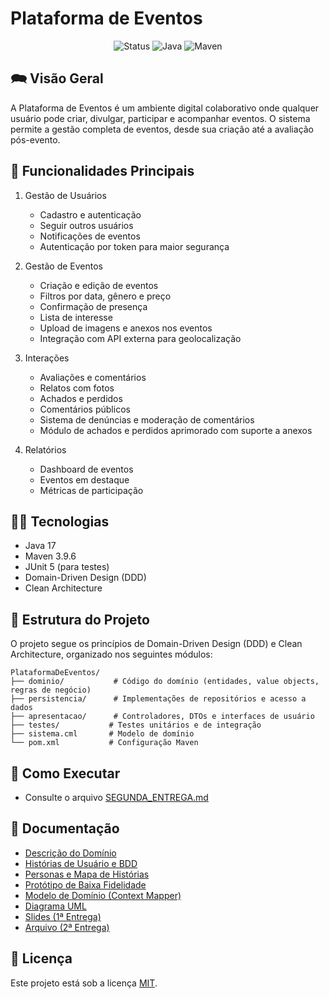 # Plataforma de Eventos

<p align="center">
  <img
    src="https://img.shields.io/badge/Status-Em%20desenvolvimento-green?style=flat-square"
    alt="Status"
  />
  <img
    src="https://img.shields.io/badge/Java-17-blue?style=flat-square"
    alt="Java"
  />
  <img
    src="https://img.shields.io/badge/Maven-3.9.6-red?style=flat-square"
    alt="Maven"
  />
</p>

## 🗪 Visão Geral

A Plataforma de Eventos é um ambiente digital colaborativo onde qualquer usuário pode criar, divulgar, participar e acompanhar eventos. O sistema permite a gestão completa de eventos, desde sua criação até a avaliação pós-evento.

## 🔧 Funcionalidades Principais

1. Gestão de Usuários
   - Cadastro e autenticação
   - Seguir outros usuários
   - Notificações de eventos
   - Autenticação por token para maior segurança

2. Gestão de Eventos
   - Criação e edição de eventos
   - Filtros por data, gênero e preço
   - Confirmação de presença
   - Lista de interesse
   - Upload de imagens e anexos nos eventos
   - Integração com API externa para geolocalização

3. Interações
   - Avaliações e comentários
   - Relatos com fotos
   - Achados e perdidos
   - Comentários públicos
   - Sistema de denúncias e moderação de comentários
   - Módulo de achados e perdidos aprimorado com suporte a anexos

4. Relatórios
   - Dashboard de eventos
   - Eventos em destaque
   - Métricas de participação

## 👩‍💻 Tecnologias

- Java 17
- Maven 3.9.6
- JUnit 5 (para testes)
- Domain-Driven Design (DDD)
- Clean Architecture

## 📁 Estrutura do Projeto

O projeto segue os princípios de Domain-Driven Design (DDD) e Clean Architecture, organizado nos seguintes módulos:

```
PlataformaDeEventos/
├── dominio/           # Código do domínio (entidades, value objects, regras de negócio)
├── persistencia/      # Implementações de repositórios e acesso a dados
├── apresentacao/      # Controladores, DTOs e interfaces de usuário
├── testes/           # Testes unitários e de integração
├── sistema.cml       # Modelo de domínio
└── pom.xml           # Configuração Maven
```

## 🚀 Como Executar
- Consulte o arquivo [SEGUNDA_ENTREGA.md](SEGUNDA_ENTREGA.md)


## 📝 Documentação

- [Descrição do Domínio](https://docs.google.com/document/d/1YUaVytl6GA5PXFs6PHMEqKl3QaDEjtxsSOqKD3RUcFE/edit?usp=sharing)
- [Histórias de Usuário e BDD](https://docs.google.com/document/d/16oGIn57jkQUDBvDI-jhLO2Bh0EmEZtsuZOeUfGvmrSw/edit?tab=t.0)
- [Personas e Mapa de Histórias](https://miro.com/app/board/uXjVI_nYtro=/?share_link_id=188525928359)
- [Protótipo de Baixa Fidelidade](https://www.figma.com/design/J3leMrEJF7Uy62RjUHxrMl/Low-prototype?node-id=0-1&t=X3RX3u4DNpBW3Car-1)
- [Modelo de Domínio (Context Mapper)](plataforma-de-eventos.cml)
- [Diagrama UML](PlantUML-Requisitos.png)
- [Slides (1ª Entrega)](https://www.canva.com/design/DAGlfz9Gsok/b5sVY79cs_YWp_q9z9RJpA/edit?utm_content=DAGlfz9Gsok&utm_campaign=designshare&utm_medium=link2&utm_source=sharebutton)
- [Arquivo (2ª Entrega)](SEGUNDA_ENTREGA.md)

## 📄 Licença

Este projeto está sob a licença [MIT](LICENSE). 

